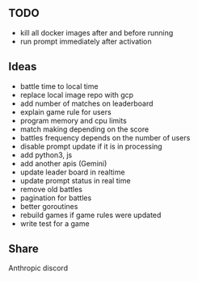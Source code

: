 ## TODO

* kill all docker images after and before running
* run prompt immediately after activation

## Ideas

* battle time to local time
* replace local image repo with gcp
* add number of matches on leaderboard
* explain game rule for users
* program memory and cpu limits
* match making depending on the score
* battles frequency depends on the number of users
* disable prompt update if it is in processing
* add python3, js
* add another apis (Gemini)
* update leader board in realtime
* update prompt status in real time
* remove old battles
* pagination for battles
* better goroutines
* rebuild games if game rules were updated
* write test for a game

## Share

Anthropic discord

